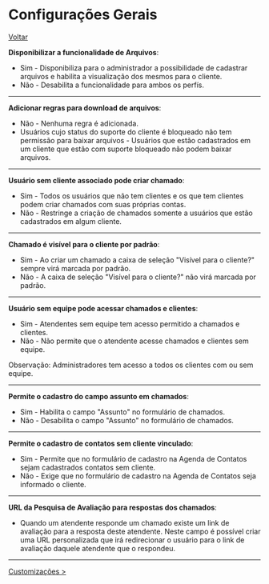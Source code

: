 # Configurações Gerais
[Voltar](../../../../README.md)

**Disponibilizar a funcionalidade de Arquivos**:

* Sim - Disponibiliza para o administrador a possibilidade de cadastrar arquivos e habilita a visualização dos mesmos para o cliente.
* Não - Desabilita a funcionalidade para ambos os perfís.

------------

**Adicionar regras para download de arquivos**:

* Não - Nenhuma regra é adicionada.
* Usuários cujo status do suporte do cliente é bloqueado não tem permissão para baixar arquivos - Usuários que estão cadastrados em um cliente que estão com suporte bloqueado não podem baixar arquivos.

------------

**Usuário sem cliente associado pode criar chamado**:

* Sim - Todos os usuários que não tem clientes e os que tem clientes podem criar chamados com suas próprias contas.
* Não - Restringe a criação de chamados somente a usuários que estão cadastrados em algum cliente.

------------

**Chamado é visível para o cliente por padrão**:

* Sim - Ao criar um chamado a caixa de seleção "Visível para o cliente?" sempre virá marcada por padrão.
* Não - A caixa de seleção "Visível para o cliente?" não virá marcada por padrão.

------------

**Usuário sem equipe pode acessar chamados e clientes**:

* Sim - Atendentes sem equipe tem acesso permitido a chamados e clientes.
* Não - Não permite que o atendente acesse chamados e clientes sem equipe.

Observação: Administradores tem acesso a todos os clientes com ou sem equipe.

------------

**Permite o cadastro do campo assunto em chamados**:

* Sim - Habilita o campo "Assunto" no formulário de chamados.
* Não - Desabilita o campo "Assunto" no formulário de chamados.

------------

**Permite o cadastro de contatos sem cliente vinculado**:

* Sim - Permite que no formulário de cadastro na Agenda de Contatos sejam cadastrados contatos sem cliente.
* Não - Exige que no formulário de cadastro na Agenda de Contatos seja informado o cliente.

------------

**URL da Pesquisa de Avaliação para respostas dos chamados**:

* Quando um atendente responde um chamado existe um link de avaliação para a resposta deste atendente. Neste campo é possível criar uma URL personalizada que irá redirecionar o usuário para o link de avaliação daquele atendente que o respondeu.

------------

[Customizações >](customizacoes.md)